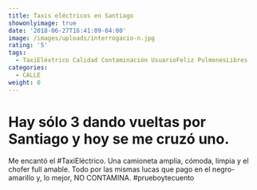 ```yaml
---
title: Taxis eléctricos en Santiago
showonlyimage: true
date: '2018-06-27T16:41:09-04:00'
image: /images/uploads/interrogacio-n.jpg
rating: '5'
tags:
  - TaxiEléxtrico Calidad Contaminación UsuarioFeliz PulmonesLibres
categories:
  - CALLE
weight: 0
---
```

# Hay sólo 3 dando vueltas por Santiago y hoy se me cruzó uno. 

Me encantó el #TaxiEléctrico. Una camioneta amplia, cómoda, limpia y el chofer full amable. Todo por las mismas lucas que pago en el negro-amarillo y, lo mejor, NO CONTAMINA. #prueboytecuento
